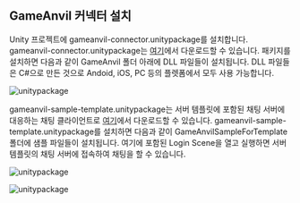 ## GameAnvil 커넥터 설치

Unity 프로젝트에 gameanvil-connector.unitypackage를 설치합니다. gameanvil-connector.unitypackage는 [여기](https://static.toastoven.net/prod_gameanvil/files/gameanvil-connector.unitypackage)에서 다운로드할 수 있습니다. 패키지를 설치하면 다음과 같이 GameAnvil 폴더 아래에 DLL 파일들이 설치됩니다. DLL 파일들은 C#으로 만든 것으로 Andoid, iOS, PC 등의 플렛폼에서 모두 사용 가능합니다. 

![unitypackage](http://static.toastoven.net/prod_gameanvil/images/client-1-gameanvil.png)

gameanvil-sample-template.unitypackage는 서버 템플릿에 포함된 채팅 서버에 대응하는 채팅 클라이언트로 [여기](https://static.toastoven.net/prod_gameanvil/files/gameanvil-sample-template.unitypackage)에서 다운로드할 수 있습니다. gameanvil-sample-template.unitypackage를 설치하면 다음과 같이 GameAnvilSampleForTemplate 폴더에 샘플 파일들이 설치됩니다. 여기에 포함된 Login Scene을 열고 실행하면 서버 템플릿의 채팅 서버에 접속하여 채팅을 할 수 있습니다.

![unitypackage](http://static.toastoven.net/prod_gameanvil/images/client-1-gameanvil-sample-template.png)

![unitypackage](http://static.toastoven.net/prod_gameanvil/images/client-1-chatting-client.png)
